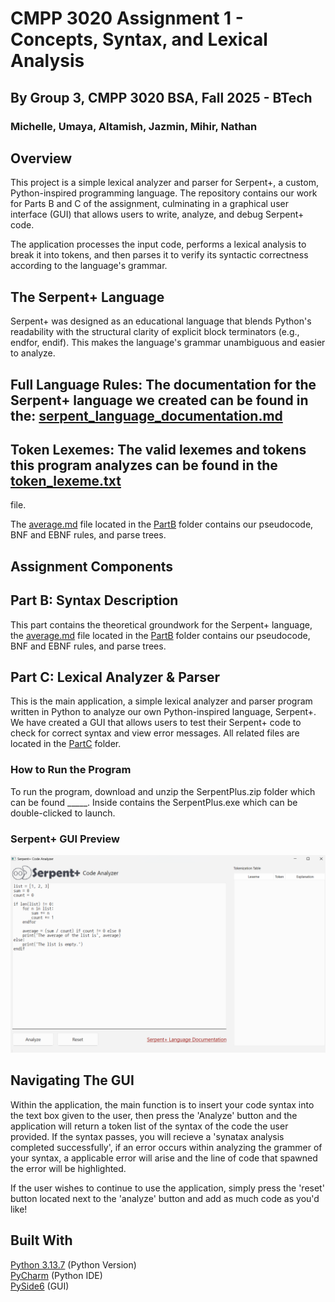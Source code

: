 # CMPP 3020 Assignment 1 - Concepts, Syntax, and Lexical Analysis
## By Group 3, CMPP 3020 BSA, Fall 2025 - BTech
### Michelle, Umaya, Altamish, Jazmin, Mihir, Nathan

## Overview
This project is a simple lexical analyzer and parser for Serpent+, a custom, Python-inspired programming language. The repository contains our work for Parts B and C of the assignment, culminating in a graphical user interface (GUI) that allows users to write, analyze, and debug Serpent+ code.

The application processes the input code, performs a lexical analysis to break it into tokens, and then parses it to verify its syntactic correctness according to the language's grammar.


## The Serpent+ Language
Serpent+ was designed as an educational language that blends Python's readability with the structural clarity of explicit block terminators (e.g., endfor, endif). This makes the language's grammar unambiguous and easier to analyze.

## Full Language Rules: The documentation for the Serpent+ language we created can be found in the: [serpent_language_documentation.md](https://github.com/michellealzola/CMP3020_Assignment01_Group03/blob/master/PartC/serpent_language_documentation.md)
## Token Lexemes:  The valid lexemes and tokens this program analyzes can be found in the [token_lexeme.txt](https://github.com/michellealzola/CMP3020_Assignment01_Group03/blob/4f30f089707ceb49d89eeb7685bf98a4136f7101/PartC/token_lexeme.txt) 
file. 

The [average.md](https://github.com/michellealzola/CMP3020_Assignment01_Group03/blob/0601e776ad271492fe6830a901bbb514a0068cf0/PartB/average.md)
file located in the [PartB](https://github.com/michellealzola/CMP3020_Assignment01_Group03/blob/0601e776ad271492fe6830a901bbb514a0068cf0/PartB) folder contains our pseudocode, BNF and EBNF rules, and parse trees.

## Assignment Components
## Part B: Syntax Description
This part contains the theoretical groundwork for the Serpent+ language, the [average.md](https://github.com/michellealzola/CMP3020_Assignment01_Group03/blob/0601e776ad271492fe6830a901bbb514a0068cf0/PartB/average.md)
file located in the [PartB](https://github.com/michellealzola/CMP3020_Assignment01_Group03/blob/0601e776ad271492fe6830a901bbb514a0068cf0/PartB) folder contains our pseudocode, BNF and EBNF rules, and parse trees.

## Part C: Lexical Analyzer & Parser
This is the main application, a simple lexical analyzer and parser program written in Python to analyze our own Python-inspired language, Serpent+. We have created a GUI that allows users to test their Serpent+ code to check for correct syntax and view error messages. All related files are located in the [PartC](https://github.com/michellealzola/CMP3020_Assignment01_Group03/blob/4f30f089707ceb49d89eeb7685bf98a4136f7101/PartC) folder.
 

### How to Run the Program
To run the program, download and unzip the SerpentPlus.zip folder which can be found _____. Inside contains the SerpentPlus.exe which can be double-clicked to launch.

### Serpent+ GUI Preview
![SerpentPlusGUI_Screenshot.png](SerpentPlusGUI_Screenshot.png)

## Navigating The GUI
Within the application, the main function is to insert your code syntax into the text box given to the user, then press the 'Analyze' button and the application will return a token list of the syntax of the code the user provided. If the syntax passes, you will recieve a 'synatax analysis completed successfully', if an error occurs within analyzing the grammer of your syntax, a applicable error will arise and the line of code that spawned the error will be highlighted.

If the user wishes to continue to use the application, simply press the 'reset' button located next to the 'analyze' button and add as much code as you'd like!

## Built With
[Python 3.13.7](https://www.python.org/downloads/release/python-3137/) (Python Version)\
[PyCharm](https://www.jetbrains.com/pycharm/) (Python IDE)\
[PySide6](https://pypi.org/project/PySide6/) (GUI)
